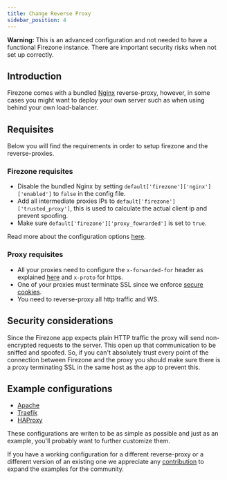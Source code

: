 ```yaml
---
title: Change Reverse Proxy
sidebar_position: 4
---
```


**Warning:** This is an advanced configuration and not needed to have a
functional Firezone instance. There are important security risks when not set up
correctly.

## Introduction

Firezone comes with a bundled [Nginx](https://www.nginx.com/) reverse-proxy,
however, in some cases you might want to deploy your own server such as when
using behind your own load-balancer.

## Requisites

Below you will find the requirements in order to setup firezone and the
reverse-proxies.

### Firezone requisites

* Disable the bundled Nginx by setting `default['firezone']['nginx']['enabled']`
  to `false` in the config file.
* Add all intermediate proxies IPs to `default['firezone']['trusted_proxy']`,
  this is used to calculate the actual client ip and prevent spoofing.
* Make sure `default['firezone']['proxy_fowrarded']` is set to `true`.

Read more about the configuration options
[here](../../../reference/configuration-file.md).

### Proxy requisites

* All your proxies need to configure the `x-forwarded-for` header as explained
  [here](https://developer.mozilla.org/en-US/docs/Web/HTTP/Headers/X-Forwarded-For)
  and `x-proto` for https.
* One of your proxies must terminate SSL since we enforce [secure
  cookies](https://developer.mozilla.org/en-US/docs/Web/HTTP/Cookies#restrict_access_to_cookies).
* You need to reverse-proxy all http traffic and WS.

## Security considerations

Since the Firezone app expects plain HTTP traffic the proxy will send
non-encrypted requests to the server. This open up that communication to be
sniffed and spoofed. So, if you can't absolutely trust every point of the
connection between Firezone and the proxy you should make sure there is a proxy
terminating SSL in the same host as the app to prevent this.

## Example configurations

* [Apache](../reverse-proxies/apache.md)
* [Traefik](../reverse-proxies/traefik.md)
* [HAProxy](../reverse-proxies/haproxy.md)

These configurations are writen to be as simple as possible and just as an
example, you'll probably want to further customize them.

If you have a working configuration for a different reverse-proxy or a different
version of an existing one we appreciate any
[contribution](https://github.com/firezone/firezone) to expand the examples for
the community.
